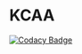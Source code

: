 # KCAA
[![Codacy Badge](https://api.codacy.com/project/badge/Grade/d1b7bf4cd429497b8fc9e12b4027a33b)](https://app.codacy.com/gh/AntonArtomovNM/KCAA?utm_source=github.com&utm_medium=referral&utm_content=AntonArtomovNM/KCAA&utm_campaign=Badge_Grade_Settings)
